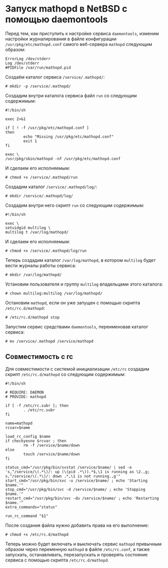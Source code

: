 Запуск mathopd в NetBSD с помощью daemontools
=============================================

Перед тем, как приступить к настройке сервиса `daemontools`, изменим настройки журналирования в файле конфигурации `/usr/pkg/etc/mathopd.conf` самого веб-сервера `mathopd` следующим образом:

    ErrorLog /dev/stderr
    Log /dev/stderr
    #PIDFile /var/run/mathopd.pid

Создаём каталог сервиса `/service/.mathopd/`:

    # mkdir -p /service/.mathopd/

Создадим внутри каталога сервиса файл `run` со следующим содержимым:

    #!/bin/sh
    
    exec 2>&1
    
    if [ ! -f /usr/pkg/etc/mathopd.conf ]
    then
            echo "Missing /usr/pkg/etc/mathopd.conf"
            exit 1
    fi
    
    exec \
    /usr/pkg/sbin/mathopd -nf /usr/pkg/etc/mathopd.conf

И сделаем его исполняемым:

    # chmod +x /service/.mathopd/run

Создадим каталог `/service/.mathopd/log/`:

    # mkdir /service/.mathopd/log/

Создадим внутри него скрипт `run` со следующим содержимым:

    #!/bin/sh
    
    exec \
    setuidgid multilog \
    multilog t /var/log/mathopd/

И сделаем его исполняемым:

    # chmod +x /service/.mathopd/log/run

Теперь создадим каталог `/var/log/mathopd`, в котором `multilog` будет вести журналы работы сервиса:

    # mkdir /var/log/mathopd/

Установим пользователя и группу `multilog` владельцами этого каталога:

    # chown multilog:multilog /var/log/mathopd/

Остановим `mathopd`, если он уже запущен с помощью скрипта `/etc/rc.d/mathopd`:

    # /etc/rc.d/mathopd stop

Запустим сервис средствами `daemontools`, переименовав каталог сервиса:

    # mv /service/.mathopd /service/mathopd

Совместимость с rc
------------------

Для совместимости с системой инициализации `/etc/rc` создадим скрипт `/etc/rc.d/mathopd` со следующим содержимым:

    #!/bin/sh
    
    # REQUIRE: DAEMON
    # PROVIDE: mathopd
    
    if [ -f /etc/rc.subr ]; then
            . /etc/rc.subr
    fi
    
    name=mathopd
    rcvar=$name
    
    load_rc_config $name
    if checkyesno $rcvar ; then
            rm -f /service/$name/down
    else
            touch /service/$name/down
    fi
    
    status_cmd="/usr/pkg/bin/svstat /service/$name/ | sed -e 's,^/service/\(.*\)/: up (\(pid .*\)).*$,\1 is running as \2.,g; s,^/service/\(.*\)/: down .*,\1 is not running.,g'"
    start_cmd="/usr/pkg/bin/svc -u /service/$name/ ; echo 'Starting $name.'"
    stop_cmd="/usr/pkg/bin/svc -d /service/$name/ ; echo 'Stopping $name.'"
    restart_cmd="/usr/pkg/bin/svc -du /service/$name/ ; echo 'Restarting $name.'"
    extra_commands="status"
    
    run_rc_command "$1"

После создания файла нужно добавить права на его выполнение:

    # chmod +x /etc/rc.d/mathopd

Теперь можно будет включать и выключать сервис `mathopd` привычным образом через переменную `mathopd` в файле `/etc/rc.conf`, а также запускать, останавливать, перезапускать и проверять состояние сервиса с помощью скрипта `/etc/rc.d/mathopd`.
